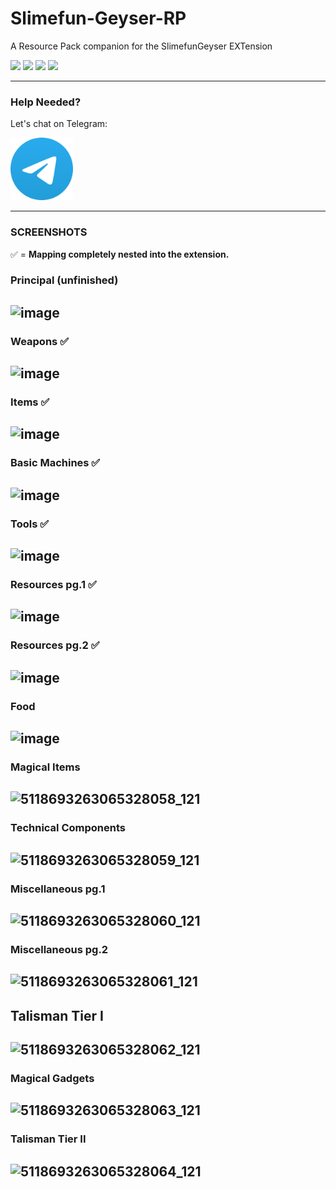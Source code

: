 # Slimefun-Geyser-RP
A Resource Pack companion for the SlimefunGeyser EXTension

![](https://img.shields.io/github/stars/SofiaRedmond/Slimefun-Geyser-RP)
![](https://img.shields.io/github/forks/SofiaRedmond/Slimefun-Geyser-RP) 
![](https://img.shields.io/github/v/release/SofiaRedmond/Slimefun-Geyser-RP?include_prereleases)
![](https://img.shields.io/github/issues/SofiaRedmond/Slimefun-Geyser)

---

### Help Needed?

Let's chat on Telegram:

[<img alt="alt_text" width="100px" src="assets/logo.png" />](https://www.t.me/slimefungeyser/) 

---

### SCREENSHOTS
✅ = **Mapping completely nested into the extension.**
### Principal (unfinished)
![image](https://user-images.githubusercontent.com/86848962/178095545-d5d8d506-cc42-402d-8944-07aa3f10c4dc.png)
---
### Weapons ✅
![image](https://user-images.githubusercontent.com/86848962/178095563-f5270b8b-befe-4f4c-b3cb-103d68e353f3.png)
---
### Items ✅
![image](https://user-images.githubusercontent.com/86848962/178095577-d6e2088e-7c4d-4618-82cb-f7c2a223ec29.png)
---
### Basic Machines ✅
![image](https://user-images.githubusercontent.com/86848962/178095592-37b5662a-6020-4551-8fce-c9d6b48ae2d7.png)
---
### Tools ✅
![image](https://user-images.githubusercontent.com/86848962/178095601-359bb946-4978-4f83-b522-5c0e18a7a3d1.png)
---
### Resources pg.1 ✅
![image](https://user-images.githubusercontent.com/86848962/178095628-d6563678-4a35-43e1-97dc-fafd3927c45b.png)
---
### Resources pg.2 ✅
![image](https://user-images.githubusercontent.com/86848962/178095649-48ccfff9-b14d-4299-9605-569d33988e8f.png)
---
### Food
![image](https://user-images.githubusercontent.com/86848962/178095666-84a8963d-076b-439d-a533-b2db09d6ab44.png)
---
### Magical Items
![5118693263065328058_121](https://user-images.githubusercontent.com/86848962/164431163-1a1af0c6-3bb1-448e-8d11-b9a01658d5c1.jpg)
---
### Technical Components
![5118693263065328059_121](https://user-images.githubusercontent.com/86848962/164431456-54680cb2-d808-4460-9bfd-b6f160847f32.jpg)
---
### Miscellaneous pg.1
![5118693263065328060_121](https://user-images.githubusercontent.com/86848962/164432591-45af76bc-0251-43a2-af48-27a406ea43d0.jpg)
---
### Miscellaneous pg.2
![5118693263065328061_121](https://user-images.githubusercontent.com/86848962/164432836-8ef4b45e-553a-4633-a78a-099307d054a6.jpg)
---
## Talisman Tier I
![5118693263065328062_121](https://user-images.githubusercontent.com/86848962/164433085-ef5a3539-ba19-4150-b13c-21501330c9ae.jpg)
---
### Magical Gadgets
![5118693263065328063_121](https://user-images.githubusercontent.com/86848962/164433402-ce903753-fc36-4be1-80ac-f6f5418a219d.jpg)
---
### Talisman Tier II
![5118693263065328064_121](https://user-images.githubusercontent.com/86848962/164436793-25818f76-2138-4be5-9a57-89724a5934f5.jpg)
---